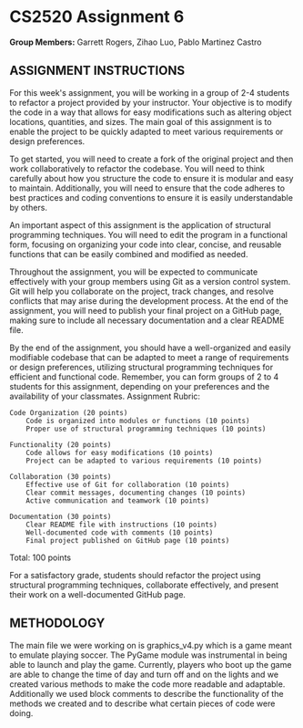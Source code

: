# CS2520 Assignment 6
**Group Members:** Garrett Rogers, Zihao Luo, Pablo Martinez Castro

## ASSIGNMENT INSTRUCTIONS
For this week's assignment, you will be working in a group of 2-4 students to refactor a project provided by your instructor. Your objective is to modify the code in a way that allows for easy modifications such as altering object locations, quantities, and sizes. The main goal of this assignment is to enable the project to be quickly adapted to meet various requirements or design preferences.

To get started, you will need to create a fork of the original project and then work collaboratively to refactor the codebase. You will need to think carefully about how you structure the code to ensure it is modular and easy to maintain. Additionally, you will need to ensure that the code adheres to best practices and coding conventions to ensure it is easily understandable by others.

An important aspect of this assignment is the application of structural programming techniques. You will need to edit the program in a functional form, focusing on organizing your code into clear, concise, and reusable functions that can be easily combined and modified as needed.

Throughout the assignment, you will be expected to communicate effectively with your group members using Git as a version control system. Git will help you collaborate on the project, track changes, and resolve conflicts that may arise during the development process. At the end of the assignment, you will need to publish your final project on a GitHub page, making sure to include all necessary documentation and a clear README file.

By the end of the assignment, you should have a well-organized and easily modifiable codebase that can be adapted to meet a range of requirements or design preferences, utilizing structural programming techniques for efficient and functional code. Remember, you can form groups of 2 to 4 students for this assignment, depending on your preferences and the availability of your classmates.
Assignment Rubric:

    Code Organization (20 points)
        Code is organized into modules or functions (10 points)
        Proper use of structural programming techniques (10 points)

    Functionality (20 points)
        Code allows for easy modifications (10 points)
        Project can be adapted to various requirements (10 points)

    Collaboration (30 points)
        Effective use of Git for collaboration (10 points)
        Clear commit messages, documenting changes (10 points)
        Active communication and teamwork (10 points)

    Documentation (30 points)
        Clear README file with instructions (10 points)
        Well-documented code with comments (10 points)
        Final project published on GitHub page (10 points)

Total: 100 points

For a satisfactory grade, students should refactor the project using structural programming techniques, collaborate effectively, and present their work on a well-documented GitHub page.

## METHODOLOGY
The main file we were working on is graphics_v4.py which is a game meant to emulate playing soccer. The PyGame module was instrumental in being able to launch and play the game. Currently, players who boot up the game are able to change the time of day and turn off and on the lights and we created various methods to make the code more readable and adaptable. Additionally we used block comments to describe the functionality of the methods we created and to describe what certain pieces of code were doing. 
